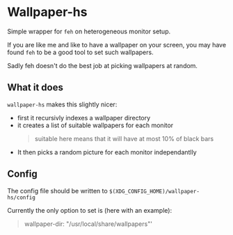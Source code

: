 # Wallpaper-hs

Simple wrapper for `feh` on heterogeneous monitor setup.

If you are like me and like to have a wallpaper on your screen, you may have found `feh` to be a good tool to set such wallpapers.

Sadly feh doesn't do the best job at picking wallpapers at random.

## What it does

`wallpaper-hs` makes this slightly nicer:

 * first it recursivly indexes a wallpaper directory
 * it creates a list of suitable wallpapers for each monitor
   > suitable here means that it will have at most 10% of black bars
 * It then picks a random picture for each monitor independantlly

## Config

The config file should be written to `$(XDG_CONFIG_HOME)/wallpaper-hs/config`

Currently the only option to set is (here with an example):
 > wallpaper-dir: "/usr/local/share/wallpapers"'